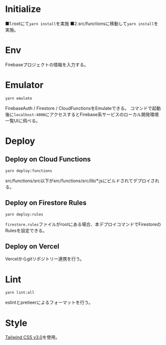 # Initialize
■1.rootにて`yarn install`を実施 ■2.src/functionsに移動して`yarn install`を実施。


# Env
Firebaseプロジェクトの情報を入力する。


# Emulator
```yarn emulate```

FirebaseAuth / Firestore / CloudFunctionsをEmulateできる。
コマンドで起動後に`localhost:4000`にアクセスするとFirebase系サービスのローカル開発環境一覧UIに飛べる。


# Deploy
## Deploy on Cloud Functions
```yarn deploy:functions```

src/functions/src以下がsrc/functions/src/lib/*.jsにビルドされてデプロイされる。

## Deploy on Firestore Rules
```yarn deploy:rules```

`firestore.rules`ファイルがrootにある場合、本デプロイコマンドでFirestoreのRulesを設定できる。

## Deploy on Vercel
Vercelからgitリポジトリー連携を行う。


# Lint
```yarn lint:all```

eslintとpretieerによるフォーマットを行う。

# Style

[Tailwind CSS v3.0](https://tailwindcss.com/blog/tailwindcss-v3)を使用。
